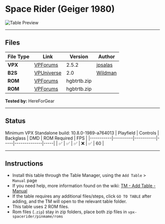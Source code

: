 ﻿# Space Rider (Geiger 1980)

![Table Preview](../../images/vpx-spacerider.png)

---

## Files
| File Type | Link | Version | Author | 
|-----------|--------|----------|--------------|
| **VPX** | [VPForums](https://www.vpforums.org/index.php?app=downloads&showfile=15649/) | 2.5.2 | [jpsalas](https://www.vpforums.org/index.php?showuser=277) |
| **B2S** | [VPUniverse](https://vpuniverse.com/files/file/2396-space-ridergeiger-1980/) | 2.0 | [Wildman](https://vpuniverse.com/profile/5-wildman/) |
| **ROM** | [VPForums](https://www.vpforums.org/index.php?app=downloads&showfile=695/) | hgbtrtb.zip |  | [destruk](https://www.vpforums.org/index.php?showuser=5) |
| **ROM** | [VPForums](https://www.vpforums.org/index.php?app=downloads&showfile=696/) | hgbtrtb.zip |  | [destruk](https://www.vpforums.org/index.php?showuser=5) |

**Tested by:** HereForGear

---

## Status 

Minimum VPX Standalone build: 10.8.0-1989-a764013
| Playfield | Controls | Backglass | DMD | ROM Required | FPS | 
|-----------|----------|-----------|-----|--------------|-----|
| :white_check_mark: | :white_check_mark: | :white_check_mark: | :x: | :white_check_mark: | 60 |

---

## Instructions

- Install this table through the Table Manager, using the `Add Table` > `Manual` page
- If you need help, more information found on the wiki: [TM - Add Table - Manual](https://github.com/LegendsUnchained/vpx-standalone-alp4k/wiki/%5B04%5D-%F0%9F%A7%A1-TM-%E2%80%90-Other-Features#add-table---manual)
- If the table requires any additional files/steps, click `GO TO TABLE` after adding, and the TM will open to the relevant table folder.
- This table uses 2 ROM files.
- Rom files (`.zip`) stay in zip folders, place both zip files in `vpx-spacerider/pinmame/roms`

